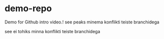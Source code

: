 # demo-repo
Demo for Github intro video.!
see peaks minema konflikti teiste branchidega

see ei tohiks minna konflikti teiste branchidega
